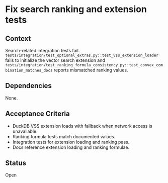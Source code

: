 # Fix search ranking and extension tests

## Context
Search-related integration tests fail.
`tests/integration/test_optional_extras.py::test_vss_extension_loader` fails to
initialize the vector search extension and
`tests/integration/test_ranking_formula_consistency.py::test_convex_combination_matches_docs`
reports mismatched ranking values.

## Dependencies
None.

## Acceptance Criteria
- DuckDB VSS extension loads with fallback when network access is unavailable.
- Ranking formula tests match documented values.
- Integration tests for extension loading and ranking pass.
- Docs reference extension loading and ranking formulae.

## Status
Open
